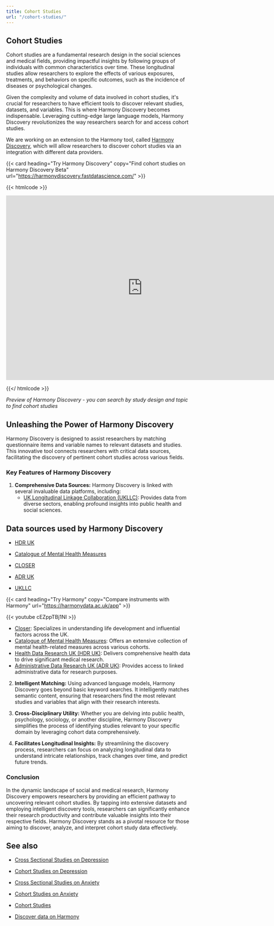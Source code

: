 ```yaml
---
title: Cohort Studies
url: "/cohort-studies/"
---
```


## Cohort Studies



Cohort studies are a fundamental research design in the social sciences and medical fields, providing impactful insights by following groups of individuals with common characteristics over time. These longitudinal studies allow researchers to explore the effects of various exposures, treatments, and behaviors on specific outcomes, such as the incidence of diseases or psychological changes.

Given the complexity and volume of data involved in cohort studies, it's crucial for researchers to have efficient tools to discover relevant studies, datasets, and variables. This is where Harmony Discovery becomes indispensable. Leveraging cutting-edge large language models, Harmony Discovery revolutionizes the way researchers search for and access cohort studies.

We are working on an extension to the Harmony tool, called [Harmony Discovery](https://harmonydiscovery.fastdatascience.com/), which will allow researchers to discover cohort studies via an integration with different data providers.


{{< card heading="Try Harmony Discovery" copy="Find cohort studies on Harmony Discovery Beta" url="https://harmonydiscovery.fastdatascience.com/" >}}

{{< htmlcode >}}

<iframe src="https://www.veed.io/embed/b8eb93ee-5cca-4b09-8b5d-34b614cb0f58" width="744" height="504" frameborder="0" title="Harmony Discovery Beta" webkitallowfullscreen mozallowfullscreen allowfullscreen></iframe>

{{</ htmlcode >}}

*Preview of Harmony Discovery - you can search by study design and topic to find  cohort studies*


## Unleashing the Power of Harmony Discovery

Harmony Discovery is designed to assist researchers by matching questionnaire items and variable names to relevant datasets and studies. This innovative tool connects researchers with critical data sources, facilitating the discovery of pertinent cohort studies across various fields.

### Key Features of Harmony Discovery

1. **Comprehensive Data Sources:**
   Harmony Discovery is linked with several invaluable data platforms, including:
   - [UK Longitudinal Linkage Collaboration (UKLLC)](https://explore.ukllc.ac.uk): Provides data from diverse sectors, enabling profound insights into public health and social sciences.

## Data sources used by Harmony Discovery

* [HDR UK](https://www.healthdatagateway.org/)

* [Catalogue of Mental Health Measures](https://www.cataloguementalhealth.ac.uk/)

* [CLOSER](https://closer.ac.uk/)

* [ADR UK](https://www.adruk.org/data-access/data-catalogue/)

* [UKLLC](https://explore.ukllc.ac.uk)

{{< card heading="Try Harmony" copy="Compare instruments with Harmony" url="https://harmonydata.ac.uk/app" >}}

{{< youtube cEZppTBj1NI >}}


   - [Closer](https://www.closer.ac.uk): Specializes in understanding life development and influential factors across the UK.
   - [Catalogue of Mental Health Measures](https://www.cataloguementalhealth.ac.uk/): Offers an extensive collection of mental health-related measures across various cohorts.
   - [Health Data Research UK (HDR UK)](https://www.hdruk.ac.uk/): Delivers comprehensive health data to drive significant medical research.
   - [Administrative Data Research UK (ADR UK)](https://www.adruk.org/): Provides access to linked administrative data for research purposes.

2. **Intelligent Matching:**
   Using advanced language models, Harmony Discovery goes beyond basic keyword searches. It intelligently matches semantic content, ensuring that researchers find the most relevant studies and variables that align with their research interests.

3. **Cross-Disciplinary Utility:**
   Whether you are delving into public health, psychology, sociology, or another discipline, Harmony Discovery simplifies the process of identifying studies relevant to your specific domain by leveraging cohort data comprehensively.

4. **Facilitates Longitudinal Insights:**
   By streamlining the discovery process, researchers can focus on analyzing longitudinal data to understand intricate relationships, track changes over time, and predict future trends.

### Conclusion

In the dynamic landscape of social and medical research, Harmony Discovery empowers researchers by providing an efficient pathway to uncovering relevant cohort studies. By tapping into extensive datasets and employing intelligent discovery tools, researchers can significantly enhance their research productivity and contribute valuable insights into their respective fields. Harmony Discovery stands as a pivotal resource for those aiming to discover, analyze, and interpret cohort study data effectively.

## See also

* [Cross Sectional Studies on Depression](/cross-sectional-studies/depression/)

* [Cohort Studies on Depression](/cohort-studies/depression/)

* [Cross Sectional Studies on Anxiety](/cross-sectional-studies/anxiety/)

* [Cohort Studies on Anxiety](/cohort-studies/anxiety/)

* [Cohort Studies](/cohort-studies/)

* [Discover data on Harmony](/discover-data/)